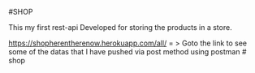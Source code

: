 #SHOP

This my first rest-api 
Developed for storing the products in a store.

https://shopherentherenow.herokuapp.com/all/ = > Goto the link to see some of the datas that I have pushed via post method using postman
#   s h o p  
 
